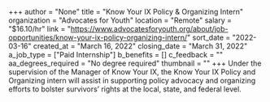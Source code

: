 +++
author = "None"
title = "Know Your IX Policy & Organizing Intern"
organization = "Advocates for Youth"
location = "Remote"
salary = "$16.10/hr"
link = "https://www.advocatesforyouth.org/about/job-opportunities/know-your-ix-policy-organizing-intern/"
sort_date = "2022-03-16"
created_at = "March 16, 2022"
closing_date = "March 31, 2022"
a_job_type = ["Paid Internship"]
b_benefits = []
c_feedback = ""
aa_degrees_required = "No degree required"
thumbnail = ""
+++
Under the supervision of the Manager of Know Your IX, the Know Your IX Policy and Organizing intern will assist in supporting policy advocacy and organizing efforts to bolster survivors’ rights at the local, state, and federal level.